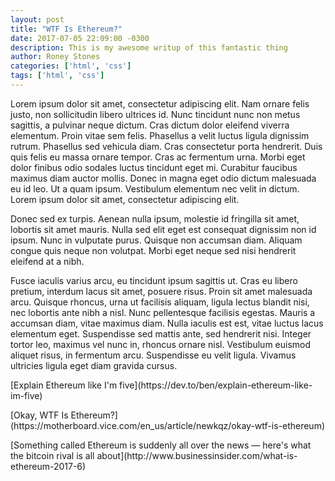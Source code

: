 ```yaml
---
layout: post
title: "WTF Is Ethereum?"
date: 2017-07-05 22:09:00 -0300
description: This is my awesome writup of this fantastic thing
author: Roney Stones
categories: ['html', 'css']
tags: ['html', 'css']
---
```


<p class="mb4">Lorem ipsum dolor sit amet, consectetur adipiscing elit. Nam ornare felis justo, non sollicitudin libero ultrices id. Nunc tincidunt nunc non metus sagittis, a pulvinar neque dictum. Cras dictum dolor eleifend viverra elementum. Proin vitae sem felis. Phasellus a velit luctus ligula dignissim rutrum. Phasellus sed vehicula diam. Cras consectetur porta hendrerit. Duis quis felis eu massa ornare tempor. Cras ac fermentum urna. Morbi eget dolor finibus odio sodales luctus tincidunt eget mi. Curabitur faucibus maximus diam auctor mollis. Donec in magna eget odio dictum malesuada eu id leo. Ut a quam ipsum. Vestibulum elementum nec velit in dictum. Lorem ipsum dolor sit amet, consectetur adipiscing elit.</p>

<p class="mb4">Donec sed ex turpis. Aenean nulla ipsum, molestie id fringilla sit amet, lobortis sit amet mauris. Nulla sed elit eget est consequat dignissim non id ipsum. Nunc in vulputate purus. Quisque non accumsan diam. Aliquam congue quis neque non volutpat. Morbi eget neque sed nisi hendrerit eleifend at a nibh.</p>

<p class="mb4">Fusce iaculis varius arcu, eu tincidunt ipsum sagittis ut. Cras eu libero pretium, interdum lacus sit amet, posuere risus. Proin sit amet malesuada arcu. Quisque rhoncus, urna ut facilisis aliquam, ligula lectus blandit nisi, nec lobortis ante nibh a nisl. Nunc pellentesque facilisis egestas. Mauris a accumsan diam, vitae maximus diam. Nulla iaculis est est, vitae luctus lacus elementum eget. Suspendisse sed mattis ante, sed hendrerit nisi. Integer tortor leo, maximus vel nunc in, rhoncus ornare nisl. Vestibulum euismod aliquet risus, in fermentum arcu. Suspendisse eu velit ligula. Vivamus ultricies ligula eget diam gravida cursus.</p>

<p class="mb4">[Explain Ethereum like I'm five](https://dev.to/ben/explain-ethereum-like-im-five)</p>

<p class="mb4">[Okay, WTF Is Ethereum?](https://motherboard.vice.com/en_us/article/newkqz/okay-wtf-is-ethereum)</p>

<p>[Something called Ethereum is suddenly all over the news — here's what the bitcoin rival is all about](http://www.businessinsider.com/what-is-ethereum-2017-6)</p>
